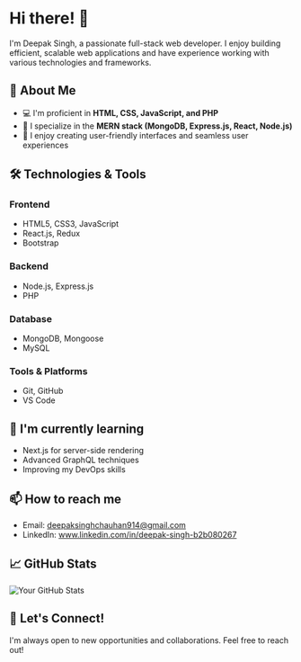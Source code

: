 # Hi there! 👋

I'm Deepak Singh, a passionate full-stack web developer. I enjoy building efficient, scalable web applications and have experience working with various technologies and frameworks.

## 🚀 About Me

- 💻 I'm proficient in **HTML, CSS, JavaScript, and PHP**
- 🌟 I specialize in the **MERN stack (MongoDB, Express.js, React, Node.js)**
- 🎨 I enjoy creating user-friendly interfaces and seamless user experiences

## 🛠️ Technologies & Tools

### Frontend
- HTML5, CSS3, JavaScript
- React.js, Redux
- Bootstrap

### Backend
- Node.js, Express.js
- PHP


### Database
- MongoDB, Mongoose
- MySQL

### Tools & Platforms
- Git, GitHub
- VS Code


## 🌱 I'm currently learning

- Next.js for server-side rendering
- Advanced GraphQL techniques
- Improving my DevOps skills

## 📫 How to reach me

- Email: deepaksinghchauhan914@gmail.com
- LinkedIn: www.linkedin.com/in/deepak-singh-b2b080267

## 📈 GitHub Stats

![Your GitHub Stats](https://github-readme-stats.vercel.app/api?username=yourusername&show_icons=true&theme=radical)

## 🤝 Let's Connect!

I'm always open to new opportunities and collaborations. Feel free to reach out!
